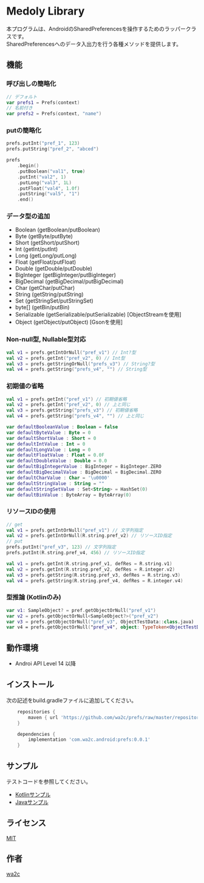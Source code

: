 Medoly Library
==============

本プログラムは、AndroidのSharedPreferencesを操作するためのラッパークラスです。  
SharedPreferencesへのデータ入出力を行う各種メソッドを提供します。

## 機能

### 呼び出しの簡略化

~~~kotlin
// デフォルト
var prefs1 = Prefs(context)
// 名前付き
var prefs2 = Prefs(context, "name")
~~~


### putの簡略化

~~~kotlin
prefs.putInt("pref_1", 123)
prefs.putString("pref_2", "abced")
~~~

~~~kotlin
prefs
    .begin()
    .putBoolean("val1", true)
    .putInt("val2", 1)
    .putLong("val3", 1L)
    .putFloat("val4", 1.0f)
    .putString("val5", "1")
    .end()
~~~

### データ型の追加


- Boolean (getBoolean/putBoolean)
- Byte (getByte/putByte)
- Short (getShort/putShort)
- Int (getInt/putInt)
- Long (getLong/putLong)
- Float (getFloat/putFloat)
- Double (getDouble/putDouble)
- BigInteger (getBigInteger/putBigInteger)
- BigDecimal (getBigDecimal/putBigDecimal)
- Char (getChar/putChar)
- String (getString/putString)
- Set<String> (getStringSet/putStringSet)
- byte\[\] (getBin/putBin)
- Serializable (getSerializable/putSerializable) [ObjectStreamを使用]
- Object (getObject/putObject) [Gsonを使用]

### Non-null型, Nullable型対応

~~~kotlin
val v1 = prefs.getIntOrNull("pref_v1") // Int?型
val v2 = prefs.getInt("pref_v2", 0) // Int型
val v3 = prefs.getStringOrNull("prefs_v3") // String?型
val v4 = prefs.getString("prefs_v4", "") // String型
~~~

### 初期値の省略

~~~kotlin
val v1 = prefs.getInt("pref_v1") // 初期値省略
val v2 = prefs.getInt("pref_v2", 0) // 上と同じ
val v3 = prefs.getString("prefs_v3") // 初期値省略
val v4 = prefs.getString("prefs_v4", "") // 上と同じ
~~~

~~~kotlin
var defaultBooleanValue : Boolean = false
var defaultByteValue : Byte = 0
var defaultShortValue : Short = 0
var defaultIntValue : Int = 0
var defaultLongValue : Long = 0
var defaultFloatValue : Float = 0.0F
var defaultDoubleValue : Double = 0.0
var defaultBigIntegerValue : BigInteger = BigInteger.ZERO
var defaultBigDecimalValue : BigDecimal = BigDecimal.ZERO
var defaultCharValue : Char = '\u0000'
var defaultStringValue : String = ""
var defaultStringSetValue : Set<String> = HashSet(0)
var defaultBinValue : ByteArray = ByteArray(0)
~~~

### リソースIDの使用

~~~kotlin
// get
val v1 = prefs.getIntOrNull("pref_v1") // 文字列指定
val v2 = prefs.getIntOrNull(R.string.pref_v2) // リソースID指定
// put
prefs.putInt("pref_v3", 123) // 文字列指定
prefs.putInt(R.string.pref_v4, 456) // リソースID指定
~~~

~~~kotlin
val v1 = prefs.getInt(R.string.pref_v1, defRes = R.string.v1)
val v2 = prefs.getInt(R.string.pref_v2, defRes = R.integer.v2)
val v3 = prefs.getString(R.string.pref_v3, defRes = R.string.v3)
val v4 = prefs.getString(R.string.pref_v4, defRes = R.integer.v4)
~~~

### 型推論 (Kotlinのみ)

~~~kotlin
var v1: SampleObject? = pref.getObjectOrNull("pref_v1")
var v2 = prefs.getObjectOrNull<SampleObject?>("pref_v2")
var v3 = prefs.getObjectOrNull("pref_v3", ObjectTestData::class.java)
var v4 = prefs.getObjectOrNull("pref_v4", object: TypeToken<ObjectTestData>(){}.type)
~~~



## 動作環境

- Androi API Level 14 以降

## インストール

次の記述をbuild.gradleファイルに追加してください。

```gradle
    repositories {
        maven { url 'https://github.com/wa2c/prefs/raw/master/repository/' }
    }

    dependencies {
        implementation 'com.wa2c.android:prefs:0.0.1'
    }
```

## サンプル

テストコードを参照してください。

* [Kotlinサンプル](https://github.com/wa2c/prefs/blob/master/app/src/test/java/com/wa2c/android/prefsapp/PrefsKotlinUnitTest.kt)
* [Javaサンプル](https://github.com/wa2c/prefs/blob/master/app/src/test/java/com/wa2c/android/prefsapp/PrefsJavaUnitTest.java)

## ライセンス

[MIT](hhttps://github.com/wa2c/prefs/blob/master/LICENSE.txt)

## 作者

[wa2c](https://github.com/wa2c)
